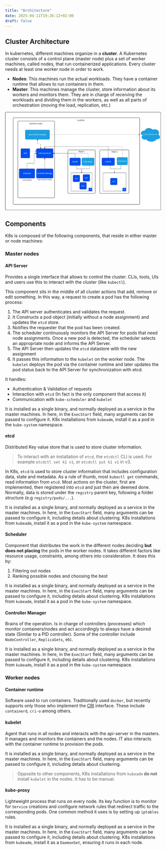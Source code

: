 ```yaml
---
title: "Architecture"
date: 2025-04-11T19:26:12+02:00
draft: false
---
```


## Cluster Architecture

In kubernetes, different machines organize in a **cluster**. A Kubernetes cluster consists of a control plane (master node) plus a set of worker machines, called nodes, that run containerized applications. Every cluster needs at least one worker node in order to work. 

- **Nodes**: This machines run the actual workloads. They have a container runtime that allows to run containers in them. 
- **Master**: This machines manage the cluster, store information about its workers and monitors them. They are in charge of receiving the workloads and dividing them in the workers, as well as all parts of orchestration (moving the load, replication, etc.)

![arch](/images/K8s/kubernetes-cluster-architecture.svg)

## Components

K8s is composed of the following components, that reside in either master or node machines:

### Master nodes

#### **API Server**

Provides a single interface that allows to control the cluster. CLIs, tools, UIs and users use this to interact with the cluster (like `kubectl`). 

This component sits in the middle of all cluster actions that add, remove or edit something. In this way, a request to create a pod has the following process:

1. The API server authenticates and validates the request.
2. It Constructs a pod object (initially without a node assignment) and updates the `etcd` store.
3. Notifies the requester that the pod has been created.
4. The scheduler continuously monitors the API Server for pods that need node assignments. Once a new pod is detected, the scheduler selects an appropriate node and informs the API Server. 
5. The API Server then updates the `etcd` datastore with the new assignment
6. It passes this information to the `kubelet` on the worker node. The `kubelet` deploys the pod via the container runtime and later updates the pod status back to the API Server for synchronization with etcd.

It handles:
- Authentication & Validation of requests
- Interaction with `etcd` (In fact is the only component that access it)
- Communication with `kube-scheduler` and `kubelet`

It is installed as a single binary, and normally deployed as a service in the master machines. In here, in the `ExecStart` field, many arguments can be passed to configure it. K8s installations from `kubeadm`, install it as a pod in the `kube-system` namespace.


#### **etcd**

Distributed Key value store that is used to store cluster information. 

> To interact with an installation of `etcd`, the `etcdctl` CLI is used. For example `etcdctl set k1 v1`, or `etcdctl put k1 v1` in v3.

In K8s, `etcd` is used to store cluster information that includes configuration data, state and metadata. As a rule of thumb, most `kubectl get` commands, read information from `etcd`. Most actions on the cluster, first are implemented, then registered into `etcd` and just then are deemed done. Normally, data is stored under the `registry` parent key, following a folder structure (e.g `registry/pods/...`).

It is installed as a single binary, and normally deployed as a service in the master machines. In here, in the `ExecStart` field, many arguments can be passed to configure it, including details about clustering. K8s installations from `kubeadm`, install it as a pod in the `kube-system` namespace.

#### **Scheduler**

Component that distributes the work in the different nodes deciding **but does not placing** the pods in the worker nodes. It takes different factors like resource usage, constraints, among others into consideration. It does this by:

1. Filtering out nodes
2. Ranking possible nodes and choosing the best

It is installed as a single binary, and normally deployed as a service in the master machines. In here, in the `ExecStart` field, many arguments can be passed to configure it, including details about clustering. K8s installations from `kubeadm`, install it as a pod in the `kube-system` namespace.

#### **Controller Manager**

Brains of the operation. Is in charge of controllers (processes) which monitor containers/nodes and act accordingly to always have a desired state (Similar to a PID controller). Some of the controller include `NodeController`, `ReplicaSets`, etc.

It is installed as a single binary, and normally deployed as a service in the master machines. In here, in the `ExecStart` field, many arguments can be passed to configure it, including details about clustering. K8s installations from `kubeadm`, install it as a pod in the `kube-system` namespace.

### Worker nodes

#### **Container runtime**

Software used to run containers. Traditionally used `docker`, but recently supports only those who implement the [CRI](https://github.com/kubernetes/community/blob/master/contributors/devel/sig-node/container-runtime-interface.md) interface. These include `containerd`, `cri-o` among others.

#### **kubelet**

Agent that runs in all nodes and interacts with the api-server in the masters. It manages and monitors the containers and the nodes. IT also interacts with the container runtime to provision the pods.

It is installed as a single binary, and normally deployed as a service in the master machines. In here, in the `ExecStart` field, many arguments can be passed to configure it, including details about clustering. 

> Opposite to other components, K8s installations from `kubeadm` **do not** install `kubelet` in the nodes. It has to be manual.

#### **kube-proxy**

Lightweight process that runs on every node. Its key function is to monitor for `Service` creations and configure network rules that redirect traffic to the corresponding pods. One common method it uses is by setting up `iptables` rules.

It is installed as a single binary, and normally deployed as a service in the master machines. In here, in the `ExecStart` field, many arguments can be passed to configure it, including details about clustering. K8s installations from `kubeadm`, install it as a `DaemonSet`, ensuring it runs in each node.